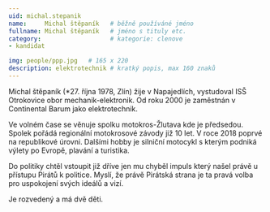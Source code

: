 ```yaml
---
uid: michal.stepanik
name:     Michal štěpaník  	# běžně používáné jméno
fullname: Michal štěpaník  	# jméno s tituly etc.
category:                   # kategorie: clenove
- kandidat

img: people/ppp.jpg   # 165 x 220
description: elektrotechnik # kratký popis, max 160 znaků
---
```


Michal štěpaník (*27. října 1978, Zlín) žije v Napajedlích, vystudoval ISŠ Otrokovice obor mechanik-elektronik. Od roku 2000 je zaměstnán v Continental Barum jako elektrotechnik.

Ve volném čase se věnuje spolku motokros-Žlutava kde je předsedou. Spolek pořádá regionální motokrosové závody již 10 let. V roce 2018 poprvé na republikové úrovni. Dalšími hobby je silniční motocykl s kterým podniká výlety po Evropě, plavání a turistika.

Do politiky chtěl vstoupit již dříve jen mu chyběl impuls který našel právě u přístupu Pirátů k politice. Myslí, že právě Pirátská strana je ta pravá volba pro uspokojení svých ideálů a vizí.

Je rozvedený a má dvě děti.
